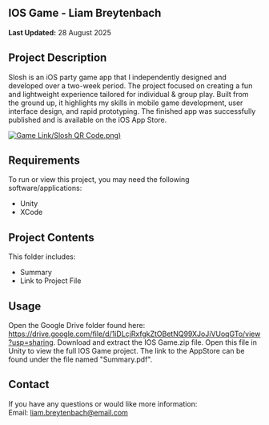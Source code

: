 ## IOS Game - Liam Breytenbach

**Last Updated:** 28 August 2025

## Project Description

Slosh is an iOS party game app that I independently designed and developed over a two-week period. The project focused on creating a fun and lightweight experience tailored for individual \& group play. Built from the ground up, it highlights my skills in mobile game development, user interface design, and rapid prototyping. The finished app was successfully published and is available on the iOS App Store.

[![Game Link](https://github.com/liambreytenbach/Projects/tree/main/IOS%20Game)/Slosh QR Code.png)](https://apps.apple.com/us/app/slosh/id1672835055?ign-itscg=30200&ign-itsct=apps_box_link&mttnsubad=1672835055)

## Requirements

To run or view this project, you may need the following software/applications:

* Unity
* XCode

## Project Contents

This folder includes:

* Summary
* Link to Project File

## Usage

Open the Google Drive folder found here: https://drive.google.com/file/d/1iDLcjRxfgkZtOBetNQ99XJoJiVUoqGTo/view?usp=sharing. Download and extract the IOS Game.zip file. Open this file in Unity to view the full IOS Game project. The link to the AppStore can be found under the file named "Summary.pdf".

## Contact

If you have any questions or would like more information:  
Email: liam.breytenbach@email.com




